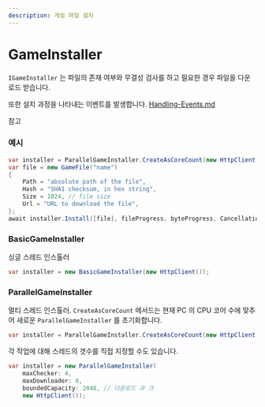 ```yaml
---
description: 게임 파일 설치
---
```


# GameInstaller

`IGameInstaller` 는 파일의 존재 여부와 무결성 검사를 하고 필요한 경우 파일을 다운로드 받습니다.

또한 설치 과정을 나타내는 이벤트를 발생합니다. [Handling-Events.md](../getting-started/Handling-Events.md "mention")

참고

### 예시

```csharp
var installer = ParallelGameInstaller.CreateAsCoreCount(new HttpClient());
var file = new GameFile("name")
{
    Path = "absolute path of the file",
    Hash = "SHA1 checksum, in hex string",
    Size = 1024, // file size
    Url = "URL to download the file",
};
await installer.Install([file], fileProgress, byteProgress, CancellationToken.None);
```

### BasicGameInstaller

싱글 스레드 인스톨러

```csharp
var installer = new BasicGameInstaller(new HttpClient());
```

### ParallelGameInstaller

멀티 스레드 인스톨러. `CreateAsCoreCount` 메서드는 현재 PC 의 CPU 코어 수에 맞추어 새로운 `ParallelGameInstaller` 를 초기화합니다.

```csharp
var installer = ParallelGameInstaller.CreateAsCoreCount(new HttpClient());
```

각 작업에 대해 스레드의 갯수를 직접 지정할 수도 있습니다.

```csharp
var installer = new ParallelGameInstaller(
    maxChecker: 4,
    maxDownloader: 8,
    boundedCapacity: 2048, // 다운로드 큐 크
    new HttpClient());
```

